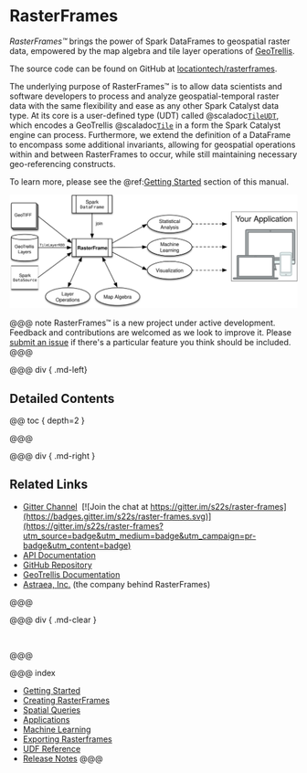 # RasterFrames

_RasterFrames™_ brings the power of Spark DataFrames to geospatial raster data, empowered by the map algebra and tile layer 
operations of [GeoTrellis](https://geotrellis.io/). 

The source code can be found on GitHub at [locationtech/rasterframes](https://github.com/locationtech/rasterframes).

The underlying purpose of RasterFrames™ is to allow data scientists and software developers to process
and analyze geospatial-temporal raster data with the same flexibility and ease as any other Spark Catalyst data type. At its
core is a user-defined type (UDT) called @scaladoc[`TileUDT`](org.apache.spark.sql.gt.types.TileUDT), 
which encodes a GeoTrellis @scaladoc[`Tile`](geotrellis.raster.Tile) in a form the Spark Catalyst engine can process. 
Furthermore, we extend the definition of a DataFrame to encompass some additional invariants, allowing for geospatial 
operations within and between RasterFrames to occur, while still maintaining necessary geo-referencing constructs.

To learn more, please see the @ref:[Getting Started](getting-started.md) section of this manual.

<img src="RasterFramePipeline.svg" width="600px"/>

@@@ note
RasterFrames™ is a new project under active development. Feedback and contributions are welcomed as we look to improve it. 
Please [submit an issue](https://github.com/locationtech/rasterframes/issues) if there's a particular feature you think should be included.
@@@

@@@ div { .md-left}

## Detailed Contents

@@ toc { depth=2 }

@@@

@@@ div { .md-right }

## Related Links

* [Gitter Channel](https://gitter.im/s22s/raster-frames)&nbsp;&nbsp;[![Join the chat at https://gitter.im/s22s/raster-frames](https://badges.gitter.im/s22s/raster-frames.svg)](https://gitter.im/s22s/raster-frames?utm_source=badge&utm_medium=badge&utm_campaign=pr-badge&utm_content=badge)
* [API Documentation](latest/api/index.html)
* [GitHub Repository](https://github.com/locationtech/rasterframes)
* [GeoTrellis Documentation](https://docs.geotrellis.io/en/latest/)
* [Astraea, Inc.](http://www.astraea.earth/) (the company behind RasterFrames)

@@@

@@@ div { .md-clear }

&nbsp;

@@@

@@@ index
* [Getting Started](getting-started.md)
* [Creating RasterFrames](creating-rasterframes.md)
* [Spatial Queries](spatial-queries.md)
* [Applications](apps/index.md)
* [Machine Learning](ml/index.md)
* [Exporting Rasterframes](exporting-rasterframes.md)
* [UDF Reference](reference.md)
* [Release Notes](release-notes.md)
@@@

